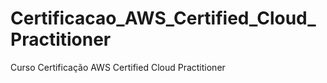 # Certificacao_AWS_Certified_Cloud_Practitioner
Curso Certificação AWS Certified Cloud Practitioner
